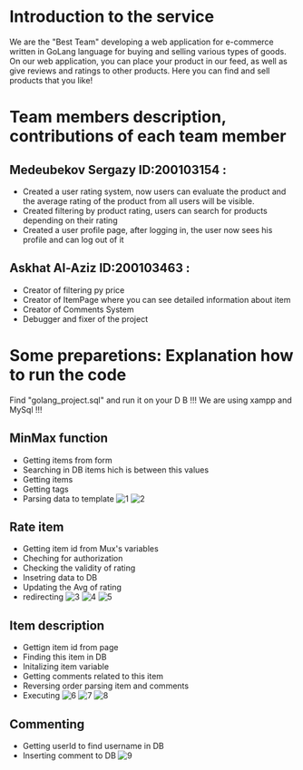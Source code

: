 # Introduction to the service
We are the "Best Team" developing a web application for e-commerce written in GoLang language for buying and selling various types of goods. On our web application, you can place your product in our feed, as well as give reviews and ratings to other products. Here you can find and sell products that you like!

# Team members description, contributions of each team member
## Medeubekov Sergazy ID:200103154 :
- Created a user rating system, now users can evaluate the product and the average rating of the product from all users will be visible.
- Created filtering by product rating, users can search for products depending on their rating
- Created a user profile page, after logging in, the user now sees his profile and can log out of it

## Askhat Al-Aziz ID:200103463 :
- Creator of filtering py price
- Creator of ItemPage where you can see detailed information about item
- Creator of Comments System
- Debugger and fixer of the project

# Some preparetions: Explanation how to run the code
Find "golang_project.sql" and run it on your D B
!!! We are using xampp and MySql !!!


## MinMax function
 - Getting items from form
 - Searching in DB items hich is between this values
 - Getting items
 - Getting tags 
 - Parsing data to template
![1](https://github.com/Enderstyles/Best-team/blob/main/data/pictures/screen032.png)
![2](https://github.com/Enderstyles/Best-team/blob/main/data/pictures/screen036.png)

## Rate item
 - Getting item id from Mux's variables
 - Cheching for authorization
 - Checking the validity of rating
 - Insetring data to DB
 - Updating the Avg of rating
 - redirecting
![3](https://github.com/Enderstyles/Best-team/blob/main/data/pictures/screen034.png)
![4](https://github.com/Enderstyles/Best-team/blob/main/data/pictures/screen035.png)
![5](https://github.com/Enderstyles/Best-team/blob/main/data/pictures/screen040.png)

## Item description
 - Gettign item id from page
 - Finding this item in DB
 - Initalizing item variable
 - Getting comments related to this item
 - Reversing order parsing item and comments 
 - Executing 
![6](https://github.com/Enderstyles/Best-team/blob/main/data/pictures/screen037.png)
![7](https://github.com/Enderstyles/Best-team/blob/main/data/pictures/screen038.png)
![8](https://github.com/Enderstyles/Best-team/blob/main/data/pictures/screen036.png)

## Commenting 
 - Getting userId to find username in DB
 - Inserting comment to DB
![9](https://github.com/Enderstyles/Best-team/blob/main/data/pictures/screen039.png)
